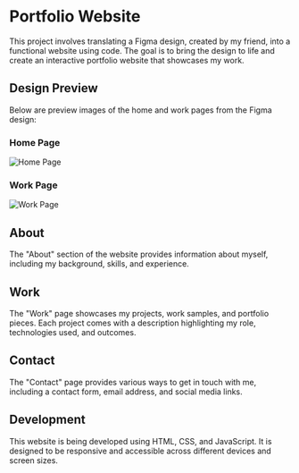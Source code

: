 # Portfolio Website

This project involves translating a Figma design, created by my friend, into a functional website using code. The goal is to bring the design to life and create an interactive portfolio website that showcases my work.

## Design Preview

Below are preview images of the home and work pages from the Figma design:

### Home Page
![Home Page]()

### Work Page
![Work Page]()

## About

The "About" section of the website provides information about myself, including my background, skills, and experience.

## Work

The "Work" page showcases my projects, work samples, and portfolio pieces. Each project comes with a description highlighting my role, technologies used, and outcomes.

## Contact

The "Contact" page provides various ways to get in touch with me, including a contact form, email address, and social media links.

## Development

This website is being developed using HTML, CSS, and JavaScript. It is designed to be responsive and accessible across different devices and screen sizes.



